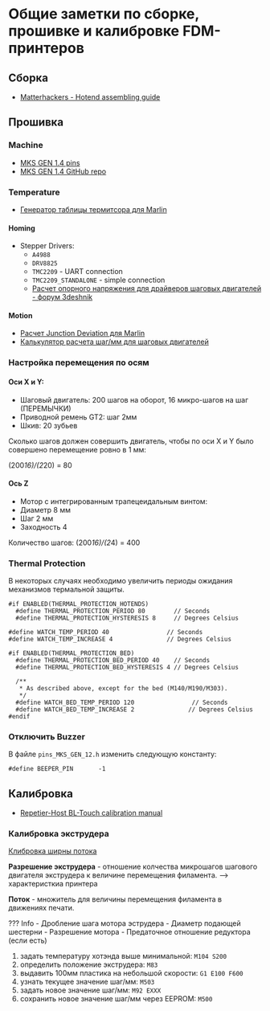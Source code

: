 # Общие заметки по сборке, прошивке и калибровке FDM-принтеров

## Сборка

- [Matterhackers - Hotend assembling guide](https://www.matterhackers.com/articles/how-to-assemble-an-e3d-v6-all-metal-hotend)

## Прошивка

### Machine
- [MKS GEN 1.4 pins](https://raw.githubusercontent.com/makerbase-mks/MKS-GEN/master/hardware/MKS%20GEN%20V1.4_004/MKS%20GEN%20V1.4_004%20PIN.pdf)
- [MKS GEN 1.4 GitHub repo](https://github.com/makerbase-mks/MKS-GEN)

### Temperature
- [Генератор таблицы термитсора для Marlin](https://www.thingiverse.com/thing:103668/files)

#### Homing
- Stepper Drivers:
    + `A4988`
    + `DRV8825`
    + `TMC2209` - UART connection
    + `TMC2209_STANDALONE` - simple connection
    + [Расчет опорного напряжения для драйверов шаговых двигателей - форум 3deshnik](https://3deshnik.ru/forum/viewtopic.php?f=5&t=78)

#### Motion
- [Расчет Junction Deviation для Marlin](https://blog.kyneticcnc.com/2018/10/computing-junction-deviation-for-marlin.html)
- [Калькулятор расчета шаг/мм для шаговых двигателей](https://blog.prusaprinters.org/calculator_3416/#stepspermmbelt)

### Настройка перемещения по осям

#### Оси X и Y:

- Шаговый двигатель: 200 шагов на оборот, 16 микро-шагов на шаг (ПЕРЕМЫЧКИ)
- Приводной ремень GT2: шаг 2мм
- Шкив: 20 зубьев

Сколько шагов должен совершить двигатель, чтобы по оси X и Y было совершено
перемещение ровно в 1 мм:

(200*16)/(2*20) = 80

#### Ось Z

- Мотор с интегрированным трапецеидальным винтом:
- Диаметр 8 мм
- Шаг 2 мм
- Заходность 4

Количество шагов: (200*16)/(2*4) = 400

### Thermal Protection

В некоторых случаях необходимо увеличить периоды ожидания механизмов термальной
защиты.

```
#if ENABLED(THERMAL_PROTECTION_HOTENDS)
  #define THERMAL_PROTECTION_PERIOD 80        // Seconds
  #define THERMAL_PROTECTION_HYSTERESIS 8     // Degrees Celsius

#define WATCH_TEMP_PERIOD 40                // Seconds
#define WATCH_TEMP_INCREASE 4               // Degrees Celsius

#if ENABLED(THERMAL_PROTECTION_BED)
  #define THERMAL_PROTECTION_BED_PERIOD 40    // Seconds
  #define THERMAL_PROTECTION_BED_HYSTERESIS 4 // Degrees Celsius

  /**
   * As described above, except for the bed (M140/M190/M303).
   */
  #define WATCH_BED_TEMP_PERIOD 120                // Seconds
  #define WATCH_BED_TEMP_INCREASE 2               // Degrees Celsius
#endif
```

### Отключить Buzzer

В файле `pins_MKS_GEN_12.h` изменить следующую константу:

```
#define BEEPER_PIN       -1
```

## Калибровка

- [Repetier-Host BL-Touch calibration manual](https://www.repetier.com/documentation/repetier-firmware/z-probing/)

### Калибровка экструдера

[Клибровка ширны потока](https://corexy3d.blogspot.com/2017/04/extrusion-width-calibration-using.html)

**Разрешение экструдера** - отношение колчества микрошагов шагового двигателя экструдера к величине перемещения филамента. --> характеристкиа принтера

**Поток** - множитель для величины перемещения филамента в движениях печати. 

??? Info
    - Дробление шага мотора эструдера
    - Диаметр подающей шестерни
    - Разрешение мотора
    - Предаточное отношение редуктора (если есть)

1. задать температуру хотэнда выше минимальной: `M104 S200`
2. определить положение экструдера: `M83`
3. выдавить 100мм пластика на небольшой скорости: `G1 E100 F600`
4. узнать текущее значение шаг/мм: `M503`
5. задать новое значение шаг/мм: `M92 EXXX` 
6. сохранить новое значение шаг/мм через EEPROM: `M500`